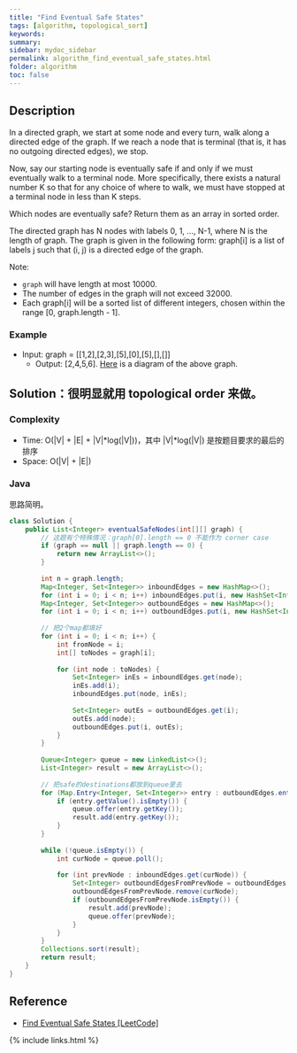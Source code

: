 ```yaml
---
title: "Find Eventual Safe States"
tags: [algorithm, topological_sort]
keywords:
summary:
sidebar: mydoc_sidebar
permalink: algorithm_find_eventual_safe_states.html
folder: algorithm
toc: false
---
```


## Description
In a directed graph, we start at some node and every turn, walk along a directed edge of the graph.  If we reach a node that is terminal (that is, it has no outgoing directed edges), we stop.

Now, say our starting node is eventually safe if and only if we must eventually walk to a terminal node.  More specifically, there exists a natural number K so that for any choice of where to walk, we must have stopped at a terminal node in less than K steps.

Which nodes are eventually safe?  Return them as an array in sorted order.

The directed graph has N nodes with labels 0, 1, ..., N-1, where N is the length of graph.  The graph is given in the following form: graph[i] is a list of labels j such that (i, j) is a directed edge of the graph.

Note:
* `graph` will have length at most 10000.
* The number of edges in the graph will not exceed 32000.
* Each graph[i] will be a sorted list of different integers, chosen within the range [0, graph.length - 1].

### Example
* Input: graph = [[1,2],[2,3],[5],[0],[5],[],[]]
  * Output: [2,4,5,6]. [Here](https://leetcode.com/problems/find-eventual-safe-states/description/) is a diagram of the above graph.

## Solution：很明显就用 topological order 来做。

### Complexity
* Time: O(|V| + |E| + |V|*log(|V|))，其中 |V|*log(|V|) 是按题目要求的最后的排序
* Space: O(|V| + |E|)

### Java
思路简明。
```java
class Solution {
    public List<Integer> eventualSafeNodes(int[][] graph) {
        // 这题有个特殊情况：graph[0].length == 0 不能作为 corner case
        if (graph == null || graph.length == 0) {
            return new ArrayList<>();
        }
        
        int n = graph.length;
        Map<Integer, Set<Integer>> inboundEdges = new HashMap<>();
        for (int i = 0; i < n; i++) inboundEdges.put(i, new HashSet<Integer>());
        Map<Integer, Set<Integer>> outboundEdges = new HashMap<>();
        for (int i = 0; i < n; i++) outboundEdges.put(i, new HashSet<Integer>());
        
        // 把2个map都填好
        for (int i = 0; i < n; i++) {
            int fromNode = i;
            int[] toNodes = graph[i];
            
            for (int node : toNodes) {
                Set<Integer> inEs = inboundEdges.get(node);
                inEs.add(i);
                inboundEdges.put(node, inEs);
                
                Set<Integer> outEs = outboundEdges.get(i);
                outEs.add(node);
                outboundEdges.put(i, outEs);
            }
        }
        
        Queue<Integer> queue = new LinkedList<>();
        List<Integer> result = new ArrayList<>();
        
        // 把safe的destinations都放到queue里去
        for (Map.Entry<Integer, Set<Integer>> entry : outboundEdges.entrySet()) {
            if (entry.getValue().isEmpty()) {
                queue.offer(entry.getKey());
                result.add(entry.getKey());
            }
        }
        
        while (!queue.isEmpty()) {
            int curNode = queue.poll();
            
            for (int prevNode : inboundEdges.get(curNode)) {
                Set<Integer> outboundEdgesFromPrevNode = outboundEdges.get(prevNode);
                outboundEdgesFromPrevNode.remove(curNode);
                if (outboundEdgesFromPrevNode.isEmpty()) {
                    result.add(prevNode);
                    queue.offer(prevNode);
                }
            }
        }
        Collections.sort(result);
        return result;
    }
}
```

## Reference
* [Find Eventual Safe States [LeetCode]](https://leetcode.com/problems/find-eventual-safe-states/description/)

{% include links.html %}
